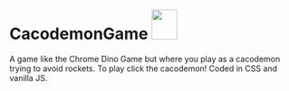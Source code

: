 # CacodemonGame <a href="https://cacodemon-game.vercel.app"> <img src="https://i.ibb.co/2Z3Y8Pz/doom-cacodemon.png" width="45" height="53" class ="rotate270"/> </a>



A game like the Chrome Dino Game but where you play as a cacodemon trying to avoid rockets. To play click the cacodemon!
Coded in CSS and vanilla JS.
